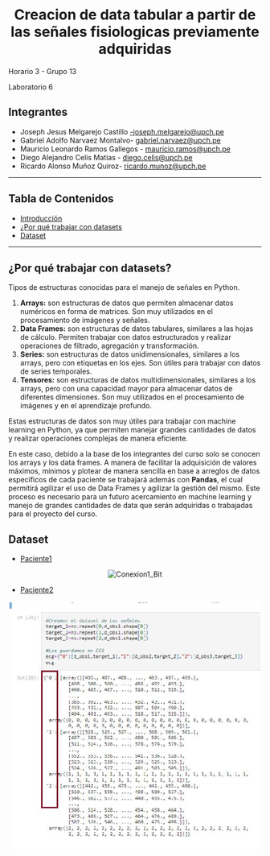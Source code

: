 <h1 align="center"> Creacion de data tabular a partir de las señales fisiologicas previamente adquiridas </h1>
Horario 3 - Grupo 13 

Laboratorio 6 

## Integrantes

* Joseph Jesus Melgarejo Castillo -joseph.melgarejo@upch.pe
* Gabriel Adolfo Narvaez Montalvo- gabriel.narvaez@upch.pe
* Mauricio Leonardo Ramos Gallegos -  mauricio.ramos@upch.pe
* Diego Alejandro Celis Matias - diego.celis@upch.pe 
* Ricardo Alonso Muñoz Quiroz- ricardo.munoz@upch.pe
---
## Tabla de Contenidos
* [Introducción](#introducción)
* [¿Por qué trabajar con datasets](#¿Por-qué-trabajar-con-datasets?)
* [Dataset](#Dataset)
---     

## ¿Por qué trabajar con datasets?
Tipos de estructuras conocidas para el manejo de señales en Python.

1. **Arrays:** son estructuras de datos que permiten almacenar datos numéricos en forma de matrices. Son muy utilizados en el procesamiento de imágenes y señales.
2. **Data Frames:** son estructuras de datos tabulares, similares a las hojas de cálculo. Permiten trabajar con datos estructurados y realizar operaciones de filtrado, agregación y transformación.
3. **Series:** son estructuras de datos unidimensionales, similares a los arrays, pero con etiquetas en los ejes. Son útiles para trabajar con datos de series temporales.
4. **Tensores:** son estructuras de datos multidimensionales, similares a los arrays, pero con una capacidad mayor para almacenar datos de diferentes dimensiones. Son muy utilizados en el procesamiento de imágenes y en el aprendizaje profundo.

Estas estructuras de datos son muy útiles para trabajar con machine learning en Python, ya que permiten manejar grandes cantidades de datos y realizar operaciones complejas de manera eficiente.

En este caso, debido a la base de los integrantes del curso solo se conocen los arrays y los data frames. A manera de facilitar la adquisición de valores máximos, mínimos y plotear de manera sencilla en base a arreglos de datos específicos de cada paciente se trabajará además con **Pandas**, el cual permitirá agilizar el uso de Data Frames y agilizar la gestión del mismo. Este proceso es necesario para un futuro acercamiento en machine learning y manejo de grandes cantidades de data que serán adquiridas o trabajadas para el proyecto del curso.

## Dataset
* [Paciente1](https://github.com/JosephJesus24/GrupoSe-ales/blob/1ef70b85704a4b0131ad54f3e17c52475e21076d/ISB/6.%20Data%20Tabular%20ECG/Data%20tabular%20ECG%20-%20Paciente%201%20(Ricardo).ipynb)
<div align="center">
<img src="Imagenes/DabaseRicardoMu%C3%B1oz.JPG" alt="Conexion1_Bit" width="500"> 
</div>


* [Paciente2](https://github.com/JosephJesus24/GrupoSe-ales/blob/1ef70b85704a4b0131ad54f3e17c52475e21076d/ISB/6.%20Data%20Tabular%20ECG/Data%20tabular%20ECG%20-%20Paciente%202%20(Diego).ipynb)

<div align="center">
<img src="Imagenes/DabaseCelis.JPG" alt="Conexion1_Bit" width="500"> 
</div>



